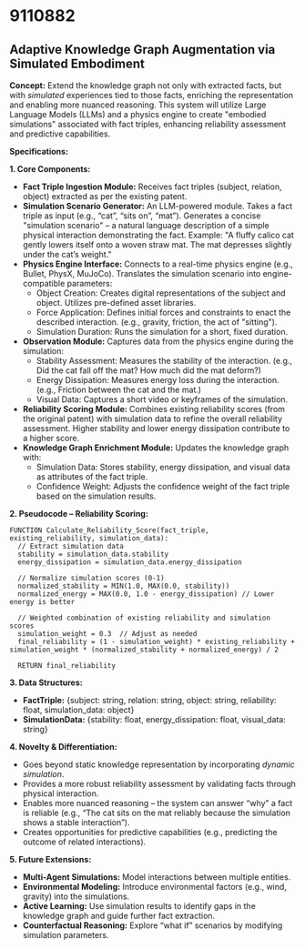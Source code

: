 # 9110882

## Adaptive Knowledge Graph Augmentation via Simulated Embodiment

**Concept:** Extend the knowledge graph not only with extracted facts, but with *simulated* experiences tied to those facts, enriching the representation and enabling more nuanced reasoning. This system will utilize Large Language Models (LLMs) and a physics engine to create "embodied simulations" associated with fact triples, enhancing reliability assessment and predictive capabilities.

**Specifications:**

**1. Core Components:**

*   **Fact Triple Ingestion Module:** Receives fact triples (subject, relation, object) extracted as per the existing patent.
*   **Simulation Scenario Generator:**  An LLM-powered module.  Takes a fact triple as input (e.g., “cat”, “sits on”, “mat”).  Generates a concise "simulation scenario" – a natural language description of a simple physical interaction demonstrating the fact.  Example: "A fluffy calico cat gently lowers itself onto a woven straw mat. The mat depresses slightly under the cat’s weight."
*   **Physics Engine Interface:** Connects to a real-time physics engine (e.g., Bullet, PhysX, MuJoCo).  Translates the simulation scenario into engine-compatible parameters:
    *   Object Creation: Creates digital representations of the subject and object.  Utilizes pre-defined asset libraries.
    *   Force Application: Defines initial forces and constraints to enact the described interaction. (e.g., gravity, friction, the act of "sitting").
    *   Simulation Duration: Runs the simulation for a short, fixed duration.
*   **Observation Module:** Captures data from the physics engine during the simulation:
    *   Stability Assessment: Measures the stability of the interaction.  (e.g., Did the cat fall off the mat? How much did the mat deform?)
    *   Energy Dissipation: Measures energy loss during the interaction. (e.g., Friction between the cat and the mat.)
    *   Visual Data: Captures a short video or keyframes of the simulation.
*   **Reliability Scoring Module:**  Combines existing reliability scores (from the original patent) with simulation data to refine the overall reliability assessment. Higher stability and lower energy dissipation contribute to a higher score.
*   **Knowledge Graph Enrichment Module:** Updates the knowledge graph with:
    *   Simulation Data: Stores stability, energy dissipation, and visual data as attributes of the fact triple.
    *   Confidence Weight:  Adjusts the confidence weight of the fact triple based on the simulation results.

**2. Pseudocode – Reliability Scoring:**

```
FUNCTION Calculate_Reliability_Score(fact_triple, existing_reliability, simulation_data):
  // Extract simulation data
  stability = simulation_data.stability
  energy_dissipation = simulation_data.energy_dissipation

  // Normalize simulation scores (0-1)
  normalized_stability = MIN(1.0, MAX(0.0, stability))
  normalized_energy = MAX(0.0, 1.0 - energy_dissipation) // Lower energy is better

  // Weighted combination of existing reliability and simulation scores
  simulation_weight = 0.3  // Adjust as needed
  final_reliability = (1 - simulation_weight) * existing_reliability + simulation_weight * (normalized_stability + normalized_energy) / 2

  RETURN final_reliability
```

**3. Data Structures:**

*   **FactTriple:** {subject: string, relation: string, object: string, reliability: float, simulation_data: object}
*   **SimulationData:** {stability: float, energy_dissipation: float, visual_data: string}

**4.  Novelty & Differentiation:**

*   Goes beyond static knowledge representation by incorporating *dynamic simulation*.
*   Provides a more robust reliability assessment by validating facts through physical interaction.
*   Enables more nuanced reasoning – the system can answer “why” a fact is reliable (e.g., “The cat sits on the mat reliably because the simulation shows a stable interaction”).
*   Creates opportunities for predictive capabilities (e.g., predicting the outcome of related interactions).

**5.  Future Extensions:**

*   **Multi-Agent Simulations:** Model interactions between multiple entities.
*   **Environmental Modeling:** Introduce environmental factors (e.g., wind, gravity) into the simulations.
*   **Active Learning:**  Use simulation results to identify gaps in the knowledge graph and guide further fact extraction.
*   **Counterfactual Reasoning:** Explore “what if” scenarios by modifying simulation parameters.